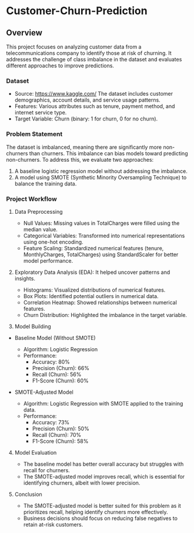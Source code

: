 # Customer-Churn-Prediction
## Overview
 This project focuses on analyzing customer data from a telecommunications company to identify those at risk of churning. It addresses the challenge of class imbalance in the dataset and evaluates different approaches to improve predictions.

### Dataset
* Source: https://www.kaggle.com/  The dataset includes customer demographics, account details, and service usage patterns.
* Features: Various attributes such as tenure, payment method, and internet service type.
* Target Variable: Churn (binary: 1 for churn, 0 for no churn).

### Problem Statement
The dataset is imbalanced, meaning there are significantly more non-churners than churners. This imbalance can bias models toward predicting non-churners. To address this, we evaluate two approaches:
1. A baseline logistic regression model without addressing the imbalance.
2. A model using SMOTE (Synthetic Minority Oversampling Technique) to balance the training data.

### Project Workflow
1. Data Preprocessing
    * Null Values: Missing values in TotalCharges were filled using the median value.
    * Categorical Variables: Transformed into numerical representations using one-hot encoding.
    * Feature Scaling: Standardized numerical features (tenure, MonthlyCharges, TotalCharges) using StandardScaler for better model performance.

2. Exploratory Data Analysis (EDA):
   It helped uncover patterns and insights.
    * Histograms: Visualized distributions of numerical features.
    * Box Plots: Identified potential outliers in numerical data.
    * Correlation Heatmap: Showed relationships between numerical features.
    * Churn Distribution: Highlighted the imbalance in the target variable.

3. Model Building
 * Baseline Model (Without SMOTE)
    * Algorithm: Logistic Regression
    * Performance:
      * Accuracy: 80%
      * Precision (Churn): 66%
      * Recall (Churn): 56%
      * F1-Score (Churn): 60%

 * SMOTE-Adjusted Model
    * Algorithm: Logistic Regression with SMOTE applied to the training data.
    * Performance:
      * Accuracy: 73%
      * Precision (Churn): 50%
      * Recall (Churn): 70%
      * F1-Score (Churn): 58%
                
4. Model Evaluation
   * The baseline model has better overall accuracy but struggles with recall for churners.
   * The SMOTE-adjusted model improves recall, which is essential for identifying churners, albeit with lower precision.
     
5. Conclusion
   * The SMOTE-adjusted model is better suited for this problem as it prioritizes recall, helping identify churners more effectively.
   * Business decisions should focus on reducing false negatives to retain at-risk customers.
